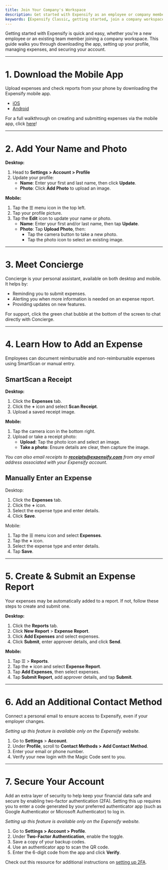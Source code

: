 ```yaml
---
title: Join Your Company's Workspace
description: Get started with Expensify as an employee or company member.
keywords: [Expensify Classic, getting started, join a company workspace]
---
```


Getting started with Expensify is quick and easy, whether you're a new employee or an existing team member joining a company workspace. This guide walks you through downloading the app, setting up your profile, managing expenses, and securing your account.

---

# 1. Download the Mobile App

Upload expenses and check reports from your phone by downloading the Expensify mobile app.

- [iOS](https://apps.apple.com/us/app/expensify-expense-tracker/id471713959)
- [Android](https://play.google.com/store/apps/details?id=org.me.mobiexpensifyg&hl=en_US&gl=US)

For a full walkthrough on creating and submitting expenses via the mobile app, click [here](https://app.storylane.io/share/wckqdetaacgy?embed=inline)!

---

# 2. Add Your Name and Photo

**Desktop:**
1. Head to **Settings > Account > Profile**
2. Update your profile:
   - **Name**: Enter your first and last name, then click **Update**.
   - **Photo**: Click **Add Photo** to upload an image.

**Mobile:**
1. Tap the ☰ menu icon in the top left.
2. Tap your profile picture.
3. Tap the **Edit** icon to update your name or photo.
   - **Name**: Enter your first and/or last name, then tap **Update**.
   - **Photo**: Tap **Upload Photo**, then:
     - Tap the camera button to take a new photo.
     - Tap the photo icon to select an existing image.

---

# 3. Meet Concierge

Concierge is your personal assistant, available on both desktop and mobile. It helps by:

- Reminding you to submit expenses.
- Alerting you when more information is needed on an expense report.
- Providing updates on new features.

For support, click the green chat bubble at the bottom of the screen to chat directly with Concierge.

---

# 4. Learn How to Add an Expense

Employees can document reimbursable and non-reimbursable expenses using SmartScan or manual entry.

## SmartScan a Receipt

**Desktop:**
1. Click the **Expenses** tab.
2. Click the **+** icon and select **Scan Receipt**.
3. Upload a saved receipt image.

**Mobile:**
1. Tap the camera icon in the bottom right.
2. Upload or take a receipt photo:
   - **Upload**: Tap the photo icon and select an image.
   - **Take a photo**: Ensure details are clear, then capture the image.

*You can also email receipts to **receipts@expensify.com** from any email address associated with your Expensify account.*

## Manually Enter an Expense

Desktop:
1. Click the **Expenses** tab.
2. Click the **+** icon.
3. Select the expense type and enter details.
4. Click **Save**.

Mobile:
1. Tap the ☰ menu icon and select **Expenses**.
2. Tap the **+** icon.
3. Select the expense type and enter details.
4. Tap **Save**.

---

# 5. Create & Submit an Expense Report

Your expenses may be automatically added to a report. If not, follow these steps to create and submit one.

**Desktop:**
1. Click the **Reports** tab.
2. Click **New Report** > **Expense Report**.
3. Click **Add Expenses** and select expenses.
4. Click **Submit**, enter approver details, and click **Send**.

**Mobile:**
1. Tap ☰ > **Reports**.
2. Tap the **+** icon and select **Expense Report**.
3. Tap **Add Expenses**, then select expenses.
4. Tap **Submit Report**, add approver details, and tap **Submit**.

---

# 6. Add an Additional Contact Method

Connect a personal email to ensure access to Expensify, even if your employer changes.

*Setting  up this feature is available only on the Expensify website.*

1. Go to **Settings** > **Account**.
2. Under **Profile**, scroll to **Contact Methods > Add Contact Method**.
3. Enter your email or phone number.
4. Verify your new login with the Magic Code sent to you.

---

# 7. Secure Your Account

Add an extra layer of security to help keep your financial data safe and secure by enabling two-factor authentication (2FA). Setting this up requires you to enter a code generated by your preferred authenticator app (such as Google Authenticator or Microsoft Authenticator) to log in.

*Setting up this feature is available only on the Expensify website.*

1. Go to **Settings > Account > Profile**.
2. Under **Two-Factor Authentication**, enable the toggle.
3. Save a copy of your backup codes.
4. Use an authenticator app to scan the QR code.
5. Enter the 6-digit code from the app and click **Verify**.

Check out this resource for additional instructions on [setting up 2FA](https://help.expensify.com/articles/expensify-classic/settings/Enable-two-factor-authentication).

